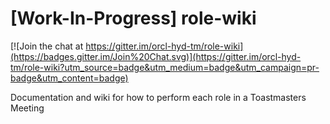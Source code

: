 # [Work-In-Progress] role-wiki

[![Join the chat at https://gitter.im/orcl-hyd-tm/role-wiki](https://badges.gitter.im/Join%20Chat.svg)](https://gitter.im/orcl-hyd-tm/role-wiki?utm_source=badge&utm_medium=badge&utm_campaign=pr-badge&utm_content=badge)

Documentation and wiki for how to perform each role in a Toastmasters Meeting

